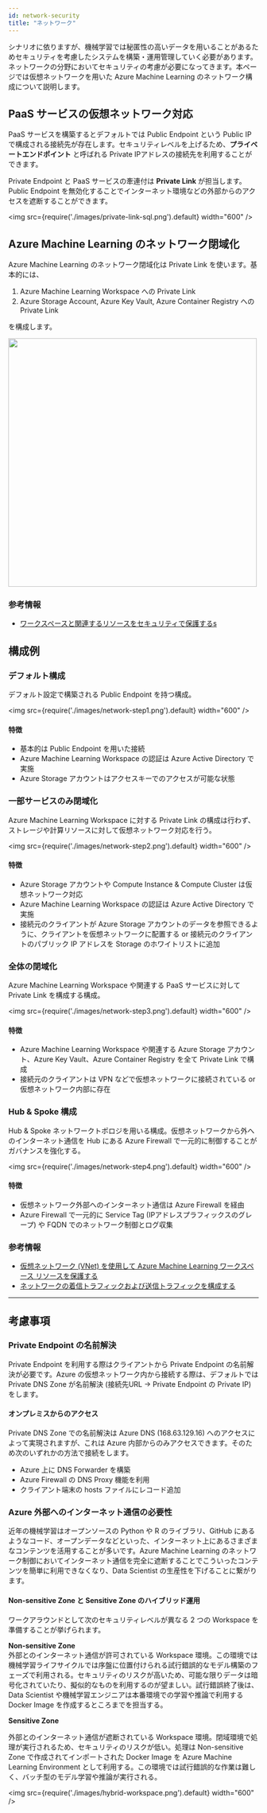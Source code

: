 ```yaml
---
id: network-security
title: "ネットワーク"
---
```


シナリオに依りますが、機械学習では秘匿性の高いデータを用いることがあるためセキュリティを考慮したシステムを構築・運用管理していく必要があります。ネットワークの分野においてセキュリティの考慮が必要になってきます。本ページでは仮想ネットワークを用いた Azure Machine Learning のネットワーク構成について説明します。


## PaaS サービスの仮想ネットワーク対応

PaaS サービスを構築するとデフォルトでは Public Endpoint という Public IP で構成される接続先が存在します。セキュリティレベルを上げるため、**プライベートエンドポイント** と呼ばれる Private IPアドレスの接続先を利用することができます。

Private Endpoint と PaaS サービスの牽連付は **Private Link** が担当します。Public Endpoint を無効化することでインターネット環境などの外部からのアクセスを遮断することができます。


<img src={require('./images/private-link-sql.png').default} width="600" /><br />


## Azure Machine Learning のネットワーク閉域化

Azure Machine Learning のネットワーク閉域化は Private Link を使います。基本的には、

1. Azure Machine Learning Workspace への Private Link
1. Azure Storage Account, Azure Key Vault, Azure Container Registry への Private Link

を構成します。

<img src="https://docs.microsoft.com/ja-JP/azure/machine-learning/media/how-to-network-security-overview/secure-workspace-resources.svg" width="500" />

### 参考情報
- [ワークスペースと関連するリソースをセキュリティで保護するs](https://docs.microsoft.com/ja-JP/azure/machine-learning/how-to-network-security-overview#secure-the-workspace-and-associated-resources)

## 構成例
### デフォルト構成
デフォルト設定で構築される Public Endpoint を持つ構成。

<img src={require('./images/network-step1.png').default} width="600" /><br />

#### 特徴
- 基本的は Public Endpoint を用いた接続
- Azure Machine Learning Workspace の認証は Azure Active Directory で実施
- Azure Storage アカウントはアクセスキーでのアクセスが可能な状態

### 一部サービスのみ閉域化
Azure Machine Learning Workspace に対する Private Link の構成は行わず、ストレージや計算リソースに対して仮想ネットワーク対応を行う。

<img src={require('./images/network-step2.png').default} width="600" /><br />

#### 特徴
- Azure Storage アカウントや Compute Instance & Compute Cluster は仮想ネットワーク対応
- Azure Machine Learning Workspace の認証は Azure Active Directory で実施
- 接続元のクライアントが Azure Storage アカウントのデータを参照できるように、クライアントを仮想ネットワークに配置する or 接続元のクライアントのパブリック IP アドレスを Storage のホワイトリストに追加

### 全体の閉域化
Azure Machine Learning Workspace や関連する PaaS サービスに対して Private Link を構成する構成。

<img src={require('./images/network-step3.png').default} width="600" /><br />

#### 特徴
- Azure Machine Learning Workspace や関連する Azure Storage アカウント、Azure Key Vault、Azure Container Registry を全て Private Link で構成
- 接続元のクライアントは VPN などで仮想ネットワークに接続されている or 仮想ネットワーク内部に存在

### Hub & Spoke 構成
Hub & Spoke ネットワークトポロジを用いる構成。仮想ネットワークから外へのインターネット通信を Hub にある Azure Firewall で一元的に制御することがガバナンスを強化する。

<img src={require('./images/network-step4.png').default} width="600" /><br />

#### 特徴
- 仮想ネットワーク外部へのインターネット通信は Azure Firewall を経由
- Azure Firewall で一元的に Service Tag (IPアドレスプラフィックスのグレープ) や FQDN でのネットワーク制御とログ収集

### 参考情報
- [仮想ネットワーク (VNet) を使用して Azure Machine Learning ワークスペース リソースを保護する](https://learn.microsoft.com/ja-jp/azure/machine-learning/how-to-network-security-overview)
- [ネットワークの着信トラフィックおよび送信トラフィックを構成する](https://learn.microsoft.com/ja-jp/azure/machine-learning/how-to-access-azureml-behind-firewall?tabs=ipaddress%2Cpublic)

--- 

## 考慮事項
### Private Endpoint の名前解決

Private Endpoint を利用する際はクライアントから Private Endpoint の名前解決が必要です。Azure の仮想ネットワーク内から接続する際は、デフォルトでは Private DNS Zone が名前解決 (接続先URL → Private Endpoint の Private IP) をします。

#### オンプレミスからのアクセス
Private DNS Zone での名前解決は Azure DNS (168.63.129.16) へのアクセスによって実現されますが、これは Azure 内部からのみアクセスできます。そのため次のいずれかの方法で接続をします。

- Azure 上に DNS Forwarder を構築
- Azure Firewall の DNS Proxy 機能を利用
- クライアント端末の hosts ファイルにレコード追加


### Azure 外部へのインターネット通信の必要性

近年の機械学習はオープンソースの Python や R のライブラリ、GitHub にあるようなコード、オープンデータなどといった、インターネット上にあるさまざまなコンテンツを活用することが多いです。Azure Machine Learning のネットワーク制御においてインターネット通信を完全に遮断することでこういったコンテンツを簡単に利用できなくなり、Data Scientist の生産性を下げることに繋がります。


#### Non-sensitive Zone と Sensitive Zone のハイブリッド運用
ワークアラウンドとして次のセキュリティレベルが異なる 2 つの Workspace を準備することが挙げられます。

**Non-sensitive Zone** <br />
外部とのインターネット通信が許可されている Workspace 環境。この環境では機械学習ライフサイクルでは序盤に位置付けられる試行錯誤的なモデル構築のフェーズで利用される。セキュリティのリスクが高いため、可能な限りデータは暗号化されていたり、擬似的なものを利用するのが望ましい。試行錯誤終了後は、Data Scientist や機械学習エンジニアは本番環境での学習や推論で利用する Docker Image を作成するところまでを担当する。


**Sensitive Zone**

外部とのインターネット通信が遮断されている Workspace 環境。閉域環境で処理が実行されるため、セキュリティのリスクが低い。処理は Non-sensitive Zone で作成されてインポートされた Docker Image を Azure Machine Learning Environment として利用する。この環境では試行錯誤的な作業は難しく、バッチ型のモデル学習や推論が実行される。

<img src={require('./images/hybrid-workspace.png').default} width="600" /><br />